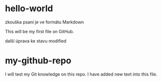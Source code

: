 # hello-world
zkouška psaní 
je ve formátu Markdown

This will be my first file on GitHub.

další úprava ke stavu modified

# my-github-repo
I will test my Git knowledge on this repo.
I have added new text into this file.
